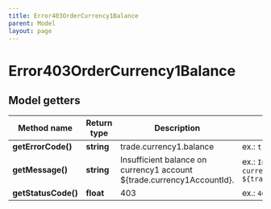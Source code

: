 ```yaml
---
title: Error403OrderCurrency1Balance
parent: Model
layout: page
---
```


# Error403OrderCurrency1Balance

## Model getters

Method name | Return type | Description | Notes
------------ | ------------- | ------------- | -------------
**getErrorCode()** | **string** | trade.currency1.balance | ex.: `trade.currency1.balance`
**getMessage()** | **string** | Insufficient balance on currency1 account ${trade.currency1AccountId}. | ex.: `Insufficient balance on currency1 account ${trade.currency1AccountId}.`
**getStatusCode()** | **float** | 403 | ex.: `403`

